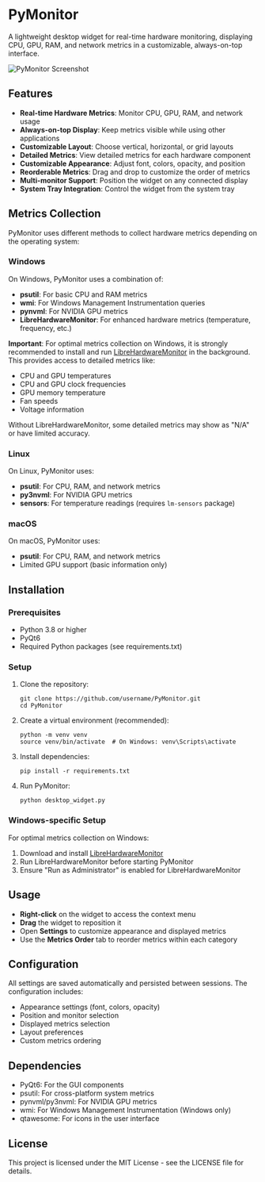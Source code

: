 # PyMonitor

A lightweight desktop widget for real-time hardware monitoring, displaying CPU, GPU, RAM, and network metrics in a customizable, always-on-top interface.

![PyMonitor Screenshot](docs/screenshot.png)

## Features

- **Real-time Hardware Metrics**: Monitor CPU, GPU, RAM, and network usage
- **Always-on-top Display**: Keep metrics visible while using other applications
- **Customizable Layout**: Choose vertical, horizontal, or grid layouts
- **Detailed Metrics**: View detailed metrics for each hardware component
- **Customizable Appearance**: Adjust font, colors, opacity, and position
- **Reorderable Metrics**: Drag and drop to customize the order of metrics
- **Multi-monitor Support**: Position the widget on any connected display
- **System Tray Integration**: Control the widget from the system tray

## Metrics Collection

PyMonitor uses different methods to collect hardware metrics depending on the operating system:

### Windows

On Windows, PyMonitor uses a combination of:

- **psutil**: For basic CPU and RAM metrics
- **wmi**: For Windows Management Instrumentation queries
- **pynvml**: For NVIDIA GPU metrics
- **LibreHardwareMonitor**: For enhanced hardware metrics (temperature, frequency, etc.)

**Important**: For optimal metrics collection on Windows, it is strongly recommended to install and run [LibreHardwareMonitor](https://github.com/LibreHardwareMonitor/LibreHardwareMonitor) in the background. This provides access to detailed metrics like:

- CPU and GPU temperatures
- CPU and GPU clock frequencies
- GPU memory temperature
- Fan speeds
- Voltage information

Without LibreHardwareMonitor, some detailed metrics may show as "N/A" or have limited accuracy.

### Linux

On Linux, PyMonitor uses:

- **psutil**: For CPU, RAM, and network metrics
- **py3nvml**: For NVIDIA GPU metrics
- **sensors**: For temperature readings (requires `lm-sensors` package)

### macOS

On macOS, PyMonitor uses:

- **psutil**: For CPU, RAM, and network metrics
- Limited GPU support (basic information only)

## Installation

### Prerequisites

- Python 3.8 or higher
- PyQt6
- Required Python packages (see requirements.txt)

### Setup

1. Clone the repository:
   ```
   git clone https://github.com/username/PyMonitor.git
   cd PyMonitor
   ```

2. Create a virtual environment (recommended):
   ```
   python -m venv venv
   source venv/bin/activate  # On Windows: venv\Scripts\activate
   ```

3. Install dependencies:
   ```
   pip install -r requirements.txt
   ```

4. Run PyMonitor:
   ```
   python desktop_widget.py
   ```

### Windows-specific Setup

For optimal metrics collection on Windows:

1. Download and install [LibreHardwareMonitor](https://github.com/LibreHardwareMonitor/LibreHardwareMonitor/releases)
2. Run LibreHardwareMonitor before starting PyMonitor
3. Ensure "Run as Administrator" is enabled for LibreHardwareMonitor

## Usage

- **Right-click** on the widget to access the context menu
- **Drag** the widget to reposition it
- Open **Settings** to customize appearance and displayed metrics
- Use the **Metrics Order** tab to reorder metrics within each category

## Configuration

All settings are saved automatically and persisted between sessions. The configuration includes:

- Appearance settings (font, colors, opacity)
- Position and monitor selection
- Displayed metrics selection
- Layout preferences
- Custom metrics ordering

## Dependencies

- PyQt6: For the GUI components
- psutil: For cross-platform system metrics
- pynvml/py3nvml: For NVIDIA GPU metrics
- wmi: For Windows Management Instrumentation (Windows only)
- qtawesome: For icons in the user interface

## License

This project is licensed under the MIT License - see the LICENSE file for details.
